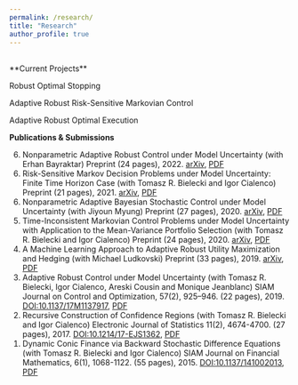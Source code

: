 ```yaml
---
permalink: /research/
title: "Research"
author_profile: true
---
```

<br>
**Current Projects**

Robust Optimal Stopping

Adaptive Robust Risk-Sensitive Markovian Control

Adaptive Robust Optimal Execution

**Publications & Submissions**

<ol>
    <li value="6">Nonparametric Adaptive Robust Control under Model Uncertainty (with Erhan Bayraktar) Preprint (24 pages), 2022. <a href="https://arxiv.org/abs/2202.10391">arXiv</a>, <a href="http://taochen.im/files/nonprametric.pdf">PDF</a></li>
    <li value="6">Risk-Sensitive Markov Decision Problems under Model Uncertainty: Finite Time Horizon Case (with Tomasz R. Bielecki and Igor Cialenco) Preprint (21 pages), 2021. <a href="https://arxiv.org/abs/2104.06915">arXiv</a>, <a href="http://taochen.im/files/risk-sensitive.pdf">PDF</a></li>
    <li value="6">Nonparametric Adaptive Bayesian Stochastic Control under Model Uncertainty (with Jiyoun Myung) Preprint (27 pages), 2020. <a href="https://arxiv.org/abs/2011.04804">arXiv</a>, <a href="http://taochen.im/files/AdaptiveBayesian.pdf">PDF</a></li>
	<li value="5">Time-Inconsistent Markovian Control Problems under Model Uncertainty with Application to the Mean-Variance Portfolio Selection (with Tomasz R. Bielecki and Igor Cialenco) Preprint (24 pages), 2020. <a href="https://arxiv.org/abs/2002.02604">arXiv</a>, <a href="http://taochen.im/files/Time-Inconsistent.pdf">PDF</a></li>
	<li value="4">A Machine Learning Approach to Adaptive Robust Utility Maximization and Hedging (with Michael Ludkovski) Preprint (33 pages), 2019. <a href="https://arxiv.org/abs/1912.00244">arXiv</a>, <a href="http://taochen.im/files/optInvInterp.pdf">PDF</a></li>
	<li value="3">Adaptive Robust Control under Model Uncertainty (with Tomasz R. Bielecki, Igor Cialenco, Areski Cousin and Monique Jeanblanc) SIAM Journal on Control and Optimization, 57(2), 925–946. (22 pages), 2019. <a href="https://doi.org/10.1137/17M1137917">DOI:10.1137/17M1137917</a>, <a href="http://taochen.im/files/Adaptive-Robust-Control.pdf">PDF</a></li>
    <li value="2">Recursive Construction of Confidence Regions (with Tomasz R. Bielecki and Igor Cialenco) Electronic Journal of Statistics 11(2), 4674-4700. (27 pages), 2017. <a href="http://dx.doi.org/10.1214/17-EJS1362">DOI:10.1214/17-EJS1362</a>, <a href="http://taochen.im/files/ConfIntervals.pdf">PDF</a></li>
    <li value="1">Dynamic Conic Finance via Backward Stochastic Difference Equations (with Tomasz R. Bielecki and Igor Cialenco) SIAM Journal on Financial Mathematics, 6(1), 1068-1122. (55 pages), 2015. <a href="http://epubs.siam.org/doi/10.1137/141002013">DOI:10.1137/141002013</a>, <a href="http://taochen.im/files/BCC2014_Conic-BSDEs.pdf">PDF</a></li>
</ol>
